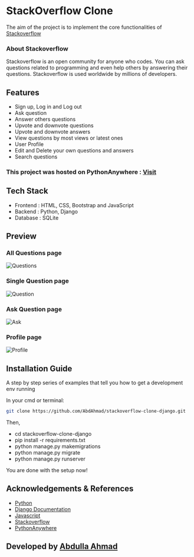 # StackOverflow Clone

The aim of the project is to implement the core functionalities of [Stackoverflow](https://stackoverflow.com/)

### About Stackoverflow
Stackoverflow is an open community for anyone who codes. You can ask questions related to programming and even help others by answering their questions. Stackoverflow is used worldwide by millions of developers.

## Features
* Sign up, Log in and Log out
* Ask question
* Answer others questions
* Upvote and downvote questions
* Upvote and downvote answers
* View questions by most views or latest ones
* User Profile
* Edit and Delete your own questions and answers
* Search questions

### This project was hosted on PythonAnywhere : [Visit](http://abdulla8.pythonanywhere.com/)

## Tech Stack
* Frontend : HTML, CSS, Bootstrap and JavaScript
* Backend : Python, Django
* Database : SQLite

## Preview

### All Questions page
![Questions](https://user-images.githubusercontent.com/49855656/141524333-0d5f3e0c-d7c9-4cf5-afca-c8bbee9b3c1c.png)

### Single Question page
![Question](https://user-images.githubusercontent.com/49855656/141524328-6222ffd2-0bdb-4ea9-948a-cfff4b1d1e2d.png)

### Ask Question page
![Ask](https://user-images.githubusercontent.com/49855656/141524318-05fb4a20-53de-48cb-ba03-a69300932b12.png)

### Profile page
![Profile](https://user-images.githubusercontent.com/49855656/141524324-dc560bfd-d37a-4d4c-ae26-ae9f8ec961a2.png)


## Installation Guide
A step by step series of examples that tell you how to get a development env running

In your cmd or terminal:

```bash
git clone https://github.com/AbdAhmad/stackoverflow-clone-django.git
```

Then,
* cd stackoverflow-clone-django
* pip install -r requirements.txt
* python manage.py makemigrations
* python manage.py migrate
* python manage.py runserver

You are done with the setup now!

## Acknowledgements & References
* [Python](https://docs.python.org/3/)
* [Django Documentation](https://docs.djangoproject.com/en/3.2/)
* [Javascript](https://developer.mozilla.org/en-US/docs/Web/JavaScript)
* [Stackoverflow](https://stackoverflow.com/)
* [PythonAnywhere](https://www.pythonanywhere.com/)

## Developed by [Abdulla Ahmad](https://github.com/AbdAhmad)

